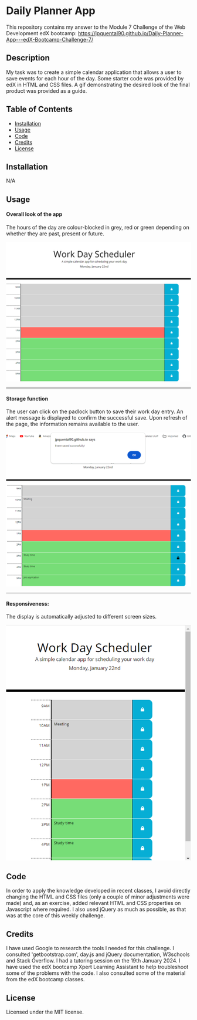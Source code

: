 # Daily Planner App

This repository contains my answer to the Module 7 Challenge of the Web Development edX bootcamp: https://jpquental90.github.io/Daily-Planner-App---edX-Bootcamp-Challenge-7/

## Description

My task was to create a simple calendar application that allows a user to save events for each hour of the day. Some starter code was provided by edX in HTML and CSS files. A gif demonstrating the desired look of the final product was provided as a guide. 

## Table of Contents

* [Installation](#installation)
* [Usage](#usage)
* [Code](#code)
* [Credits](#credits)
* [License](#license)

## Installation

N/A

## Usage

#### Overall look of the app

The hours of the day are colour-blocked in grey, red or green depending on whether they are past, present or future.

<center>

![Screenshot of app with the three colour codes in display](assets/images/Screenshot%202024-01-22%20133114.png)
</center>

---
#### Storage function

The user can click on the padlock button to save their work day entry. An alert message is displayed to confirm the successful save. Upon refresh of the page, the information remains available to the user. 

<center>

![Screenshot of alert that pops up when an event is saved](assets/images/Screenshot%202024-01-22%20133233.png)
</center>

---
#### Responsiveness:

The display is automatically adjusted to different screen sizes.

<center>

![Screenshot of app display on a narrower screen size](assets/images/Screenshot%202024-01-22%20133325.png)
</center>

## Code

In order to apply the knowledge developed in recent classes, I avoid directly changing the HTML and CSS files (only a couple of minor adjustments were made) and, as an exercise, added relevant HTML and CSS properties on Javascript where required. I also used jQuery as much as possible, as that was at the core of this weekly challenge.

## Credits

I have used Google to research the tools I needed for this challenge. I consulted 'getbootstrap.com', day.js and jQuery documentation, W3schools and Stack Overflow. I had a tutoring session on the 19th January 2024. I have used the edX bootcamp Xpert Learning Assistant to help troubleshoot some of the problems with the code. I also consulted some of the material from the edX bootcamp classes.

## License

Licensed under the MIT license.